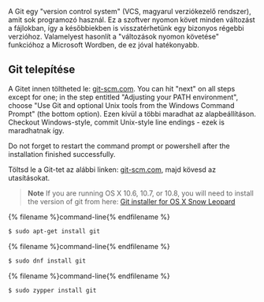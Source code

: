 A Git egy "version control system" (VCS, magyarul verziókezelő rendszer), amit sok programozó használ. Ez a szoftver nyomon követ minden változást a fájlokban, így a későbbiekben is visszatérhetünk egy bizonyos régebbi verzióhoz. Valamelyest hasonlít a "változások nyomon követése" funkcióhoz a Microsoft Wordben, de ez jóval hatékonyabb.

## Git telepítése

<!--sec data-title="Installing Git: Windows" data-id="git_install_windows"
data-collapse=true ces-->

A Gitet innen töltheted le: [git-scm.com](https://git-scm.com/). You can hit "next" on all steps except for one; in the step entitled "Adjusting your PATH environment", choose "Use Git and optional Unix tools from the Windows Command Prompt" (the bottom option). Ezen kívül a többi maradhat az alapbeállításon. Checkout Windows-style, commit Unix-style line endings - ezek is maradhatnak így.

Do not forget to restart the command prompt or powershell after the installation finished successfully. <!--endsec-->

<!--sec data-title="Installing Git: OS X" data-id="git_install_OSX"
data-collapse=true ces-->

Töltsd le a Git-tet az alábbi linken: [git-scm.com](https://git-scm.com/), majd kövesd az utasításokat.

> **Note** If you are running OS X 10.6, 10.7, or 10.8, you will need to install the version of git from here: [Git installer for OS X Snow Leopard](https://sourceforge.net/projects/git-osx-installer/files/git-2.3.5-intel-universal-snow-leopard.dmg/download)

<!--endsec-->

<!--sec data-title="Installing Git: Debian or Ubuntu" data-id="git_install_debian_ubuntu"
data-collapse=true ces-->

{% filename %}command-line{% endfilename %}

```bash
$ sudo apt-get install git
```

<!--endsec-->

<!--sec data-title="Installing Git: Fedora" data-id="git_install_fedora"
data-collapse=true ces-->

{% filename %}command-line{% endfilename %}

```bash
$ sudo dnf install git
```

<!--endsec-->

<!--sec data-title="Installing Git: openSUSE" data-id="git_install_openSUSE"
data-collapse=true ces-->

{% filename %}command-line{% endfilename %}

```bash
$ sudo zypper install git
```

<!--endsec-->